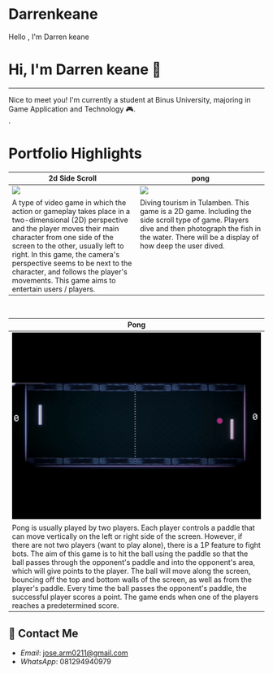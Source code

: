 # Darrenkeane
Hello , I'm Darren keane
# Hi, I'm Darren keane 👋
---
Nice to meet you! I'm currently a student at Binus University, majoring in Game Application and Technology 🎮.</br>
.



# Portfolio Highlights
<table width="100%">
  <thead>
    <tr>
      <th width="50%"> 2d Side Scroll </a></th>
      <th width="50%"> pong </a></th>
    </tr>
  </thead>
  <tbody>
    <tr>
      <td><img src="https://github.com/josearmandoo/JoseArmandoKusnadi/blob/main/Zombie2d.gif.gif"/></td>
      <td><img src="https://github.com/josearmandoo/JoseArmandoKusnadi/blob/main/Diversitygif.gif"/></td>
    </tr>
    <tr>
      <td valign="text-top">A type of video game in which the action or gameplay takes place in a two-dimensional (2D) perspective and the player moves their main character from one side of the screen to the other, usually left to right. In this game, the camera's perspective seems to be next to the character, and follows the player's movements. This game aims to entertain users / players.</td>
      <td valign="text-top">Diving tourism in Tulamben. This game is a 2D game. Including the side scroll type of game. Players dive and then photograph the fish in the water. There will be a display of how deep the user dived.</td>
    </tr>
    <tr>
    </tr>
  </tbody>
</table>

<br>

<table width="100%">
  <thead>
    <tr>
      <th width="50%"> Pong </a></th>
    </tr>
  </thead>
  <tbody>
    <tr>
      <td><img src="https://github.com/josearmandoo/JoseArmandoKusnadi/blob/main/Pong2d.gif.gif"/></td>
    </tr>
    <tr>
      <td valign="text-top">Pong is usually played by two players. Each player controls a paddle that can move vertically on the left or right side of the screen. However, if there are not two players (want to play alone), there is a 1P feature to fight bots. The aim of this game is to hit the ball using the paddle so that the ball passes through the opponent's paddle and into the opponent's area, which will give points to the player. The ball will move along the screen, bouncing off the top and bottom walls of the screen, as well as from the player's paddle. Every time the ball passes the opponent's paddle, the successful player scores a point. The game ends when one of the players reaches a predetermined score.</td>
    </tr>
    <tr>
    </tr>
  </tbody>
</table>



## 📩 Contact Me
- *Email*: jose.arm0211@gmail.com
- *WhatsApp*: 081294940979

